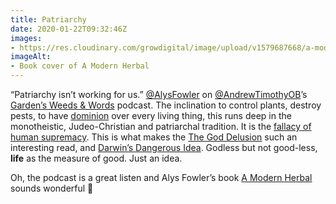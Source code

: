 ```yaml
---
title: Patriarchy
date: 2020-01-22T09:32:46Z
images:
- https://res.cloudinary.com/growdigital/image/upload/v1579687668/a-modern-herbal-200122.jpg
imageAlt:
- Book cover of A Modern Herbal
---
```


“Patriarchy isn’t working for us.” [@AlysFowler](https://twitter.com/AlysFowler) on [@AndrewTimothyOB](https://twitter.com/AndrewTimothyOB)’s [Garden’s Weeds & Words](https://www.gardensweedsandwords.com/gwwblog/gww-podcast-s02e05-alys-fowler) podcast. The inclination to control plants, destroy pests, to have [dominion](/status/200122-dominion/) over every living thing, this runs deep in the monotheistic, Judeo-Christian and patriarchal tradition. It is the [fallacy of human supremacy](https://www.monarchgard.com/thedeepmiddle/how-horticulture-normalizes-human-supremacy-as-wildness-vanishes). This is what makes the [The God Delusion](https://en.wikipedia.org/wiki/The_God_Delusion) such an interesting read, and [Darwin’s Dangerous Idea](https://en.wikipedia.org/wiki/Darwin's_Dangerous_Idea). Godless but not good-less, **life** as the measure of good. Just an idea.

Oh, the podcast is a great listen and Alys Fowler’s book [A Modern Herbal](https://www.penguin.co.uk/books/311487/a-modern-herbal/9780241368336.html) sounds wonderful 🙂
